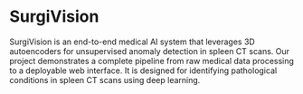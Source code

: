 # SurgiVision
SurgiVision is an end-to-end medical AI system that leverages 3D autoencoders for unsupervised anomaly detection in spleen CT scans. Our project demonstrates a complete pipeline from raw medical data processing to a deployable web interface. It is designed for identifying pathological conditions in spleen CT scans using deep learning.
